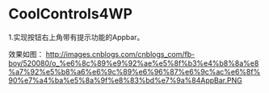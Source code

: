 CoolControls4WP
===============
1.实现按钮右上角带有提示功能的Appbar。

效果如图：
http://images.cnblogs.com/cnblogs_com/fb-boy/520080/o_%e6%8c%89%e9%92%ae%e5%8f%b3%e4%b8%8a%e8%a7%92%e5%b8%a6%e6%9c%89%e6%96%87%e6%9c%ac%e6%8f%90%e7%a4%ba%e5%8a%9f%e8%83%bd%e7%9a%84AppBar.PNG
